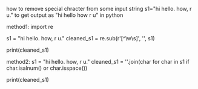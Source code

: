 how to remove special chracter from some input string s1="hi hello. how, r u." to get output as "hi hello how r u" in python

method1:
import re

s1 = "hi hello. how, r u."
cleaned_s1 = re.sub(r'[^\w\s]', '', s1)

print(cleaned_s1)

method2:
s1 = "hi hello. how, r u."
cleaned_s1 = ''.join(char for char in s1 if char.isalnum() or char.isspace())

print(cleaned_s1)
